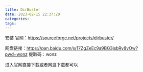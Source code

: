 ```yaml
---
title: DirBuster
date: 2023-02-15 22:37:20
categories:
tags:
---
```


安装
官网：https://sourceforge.net/projects/dirbuster/

网盘链接：https://pan.baidu.com/s/17ZgZeEc9a9BG3jsbRy8vOw?pwd=wonz 
提取码：wonz

进入官网直接下载或者网盘下载都可以